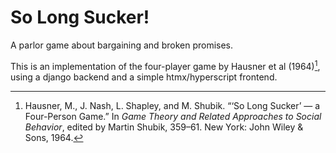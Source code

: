 # So Long Sucker!
A parlor game about bargaining and broken promises.

This is an implementation of the four-player game by Hausner et al (1964)[^1],
using a django backend and a simple htmx/hyperscript frontend.

[^1]: Hausner, M., J. Nash, L. Shapley, and M. Shubik. “‘So Long Sucker’ — a Four-Person Game.” In *Game Theory and Related Approaches to Social Behavior*, edited by Martin Shubik, 359–61. New York: John Wiley & Sons, 1964.
